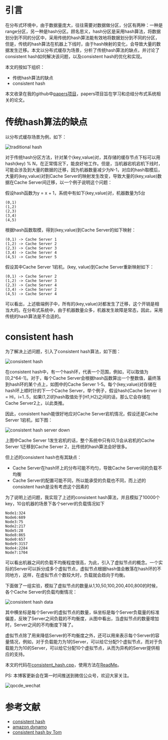 # 引言

在分布式环境中，由于数据量庞大，往往需要对数据做分区，分区有两种：一种是range分区，另一种是hash分区。顾名思义，hash分区是采用hash算法，将数据划分到不同的分区中，采用传统的hash算法能有效地将数据划分到不同的分区，但是，传统的hash算法在机器上下线时，由于hash映射的变化，会导致大量的数据发生迁移。本文以分布式缓存为场景，分析了传统hash算法的缺点，并讨论了consistent hash如何解决该问题，以及consistent hash的优化和实现。

本文的按如下组织：

- 传统hash算法的缺点
- consistent hash

本文收录在我的github中[papers项目](https://github.com/Charles0429/papers)，papers项目旨在学习和总结分布式系统相关的论文。

# 传统hash算法的缺点

以分布式缓存场景为例，如下：

![traditional hash](http://o8m1nd933.bkt.clouddn.com/blog/hash/traditional_hash.png)

对于传统hash分区方法，针对某个(key,value)对，其存储的缓存节点下标可以用hash(key) % N，在正常情况下，能良好地工作。但是，当机器宕机宕机下线时，可能会涉及到大量的数据的迁移，因为机器数量减少为N-1，对应的hash取模后，大量的(key,value)对到Cache Server的映射发生改变，导致大量的(key,value)数据在Cache Server间迁移，以一个例子说明这个问题：

假设hash函数为y = x + 1，系统中有如下(key,value)对，机器数量为5台

```
(0,1)
(1,2)
(2,3)
(3,4)
(4,5)
```

根据hash函数取模，得到(key,value)到Cache Server的如下映射：

```
(0,1) -> Cache Server 1
(1,2) -> Cache Server 2
(2,3) -> Cache Server 3
(3,4) -> Cache Server 4
(4,5) -> Cache Server 5
```

假设其中Cache Server 1宕机，(key, value)到Cache Server重新映射如下：

```
(0,1) -> Cache Server 2
(1,2) -> Cache Server 3
(2,3) -> Cache Server 4
(3,4) -> Cache Server 2
(4,5) -> Cache Server 4
```

可以看出，上述极端例子中，所有的(key,value)对都发生了迁移，这个开销是相当大的。在分布式系统中，由于机器数量众多，机器发生故障是常态，因此，采用传统的hash算法是不合适的。

# consistent hash

为了解决上述问题，引入了consistent hash算法，如下图：

![consistent hash](http://o8m1nd933.bkt.clouddn.com/blog/hash/consistent_hash.png)

在consistent hash中，有一个hash环，代表一个范围，例如，可以取值为[0,2^64-1]。对于，每个Cache Server会根据hash函数算出一个整数值，最终落到hash环的某个点上，如图中的Cache Server 1-5。每个(key,value)对存储在hash环上顺时针的下一个Cache Server，举个例子，假设hash(Cache Server i) = Hi，i=1..5，如果(1,2)的hash取值处于[H1,H2)之间的话，那么它会存储在Cache Server2上，以此类推。

因此，consistent hash能很好地应对Cache Server宕机情况，假设还是Cache Server 1宕机，如下图：

![consistent hash server down](http://o8m1nd933.bkt.clouddn.com/blog/hash/consistent_hash_server_down.png)

上图中Cache Server 1发生宕机的话，整个系统中只有(0,1)会从宕机的Cache Server 1迁移到Cache Server 2，比传统的hash算法会好很多。

但上述的consistent hash也有其缺点：

- Cache Server在hash环上的分布可能不均匀，导致Cache Server间的负载不均衡
- Cache Server的配置可能不同，所以能承受的负载也不同，而上述的consistent hash是没有考虑这个因素的

为了说明上述问题，我实现了上述的consistent hash算法，并且模拟了10000个key，10台机器的场景下各个server的负载情况如下

```
Node1:324
Node6:689
Node3:75
Node2:217
Node5:28
Node8:865
Node0:657
Node9:3157
Node4:2284
Node7:1704
```

可以看出机器之间的负载不均衡程度很高，为此，引入了虚拟节点的概念。一个实际的Server可以拆分成多个虚拟节点，虚拟节点根据hash值会散落在hash环的不同地方，这样，在虚拟节点个数较大时，负载就会趋向于均衡。

下面做了一组实验，模拟了虚拟节点的数量从1,10,50,100,200,400,800的时候，各个Cache Server的负载均衡情况：

![consistent hash data](http://o8m1nd933.bkt.clouddn.com/blog/hash/consistent_hash_data.png)

其中横坐标是每个Server的虚拟节点的数量，纵坐标是每个Server负载量的标准偏差，反映了Server之间负载的不均衡度，从图中看出，当虚拟节点的数量增加时，Server之间的不均衡度下降了。

虚拟节点除了用来降低Server的不均衡度之外，还可以用来表示每个Server的容量情况，例如，对于负载能力为1的Server，可以给它分配1个虚拟节点，而对于负载能力为10的Server，可以给它分配10个虚拟节点，从而为异构的Server提供相应的支持。

本文的代码在[consistent_hash.cpp](https://github.com/Charles0429/toys/blob/master/consistent-hash/consistent_hash.cpp)，使用方法在[ReadMe](https://github.com/Charles0429/toys/tree/master/consistent-hash)。

PS:
本博客更新会在第一时间推送到微信公众号，欢迎大家关注。

![qocde_wechat](http://o8m1nd933.bkt.clouddn.com/blog/qcode_wechat.jpg)

# 参考文献

- [consistent hash](https://www.akamai.com/es/es/multimedia/documents/technical-publication/consistent-hashing-and-random-trees-distributed-caching-protocols-for-relieving-hot-spots-on-the-world-wide-web-technical-publication.pdf)
- [amazon dynamo](http://cs.ucsb.edu/~ravenben/classes/276/papers/dynamo-sosp07.pdf)
- [consistent hash by Tom](http://www.tom-e-white.com/2007/11/consistent-hashing.html)
